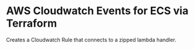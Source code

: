 # AWS Cloudwatch Events for ECS via Terraform

Creates a Cloudwatch Rule that connects to a zipped lambda handler.
